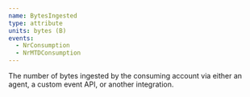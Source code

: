 ```yaml
---
name: BytesIngested
type: attribute
units: bytes (B)
events:
  - NrConsumption
  - NrMTDConsumption
---
```


The number of bytes ingested by the consuming account via either an agent, a custom event API, or another integration.